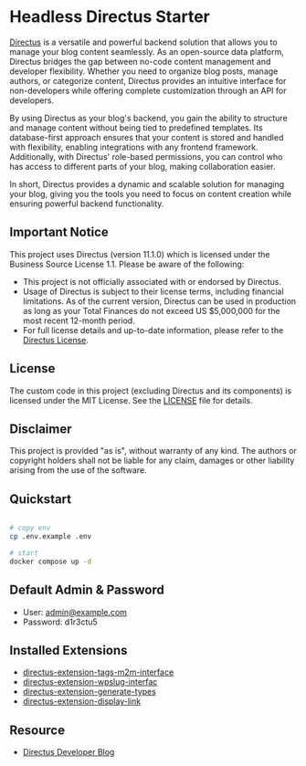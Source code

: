 # Headless Directus Starter

[Directus](https://github.com/directus/directus) is a versatile and powerful backend solution that allows you to manage your blog content seamlessly. As an open-source data platform, Directus bridges the gap between no-code content management and developer flexibility. Whether you need to organize blog posts, manage authors, or categorize content, Directus provides an intuitive interface for non-developers while offering complete customization through an API for developers.

By using Directus as your blog's backend, you gain the ability to structure and manage content without being tied to predefined templates. Its database-first approach ensures that your content is stored and handled with flexibility, enabling integrations with any frontend framework. Additionally, with Directus' role-based permissions, you can control who has access to different parts of your blog, making collaboration easier.

In short, Directus provides a dynamic and scalable solution for managing your blog, giving you the tools you need to focus on content creation while ensuring powerful backend functionality.

## Important Notice

This project uses Directus (version 11.1.0) which is licensed under the Business Source License 1.1. Please be aware of the following:

- This project is not officially associated with or endorsed by Directus.
- Usage of Directus is subject to their license terms, including financial limitations. As of the current version, Directus can be used in production as long as your Total Finances do not exceed US $5,000,000 for the most recent 12-month period.
- For full license details and up-to-date information, please refer to the [Directus License](https://github.com/directus/directus/blob/main/license).

## License

The custom code in this project (excluding Directus and its components) is licensed under the MIT License. See the [LICENSE](LICENSE) file for details.

## Disclaimer

This project is provided "as is", without warranty of any kind. The authors or copyright holders shall not be liable for any claim, damages or other liability arising from the use of the software.

## Quickstart

```bash

# copy env
cp .env.example .env

# start
docker compose up -d
```


## Default Admin & Password

- User: admin@example.com
- Password: d1r3ctu5

## Installed Extensions

- [directus-extension-tags-m2m-interface](https://github.com/dimitrov-adrian/directus-extension-tags-m2m-interface.git)
- [directus-extension-wpslug-interfac](https://github.com/dimitrov-adrian/directus-extension-wpslug-interface)
- [directus-extension-generate-types](https://github.com/maltejur/directus-extension-generate-types/)
- [directus-extension-display-link](https://github.com/jacoborus/directus-extension-display-link)

## Resource

- [Directus Developer Blog](https://docs.directus.io/blog/)
